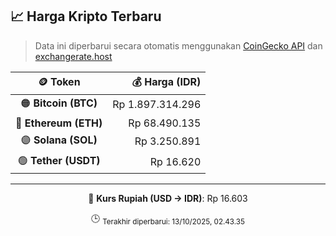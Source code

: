 

<!-- HARGA_KRIPTO -->
## 📈 Harga Kripto Terbaru

> Data ini diperbarui secara otomatis menggunakan [CoinGecko API](https://www.coingecko.com/) dan [exchangerate.host](https://exchangerate.host/)

<div align="center">

| 🪙 Token | 💰 Harga (IDR) |
|:------:|---------------:|
| 🟠 **Bitcoin (BTC)**   | Rp 1.897.314.296 |
| 🔵 **Ethereum (ETH)**  | Rp 68.490.135 |
| 🟣 **Solana (SOL)**    | Rp 3.250.891 |
| 🟢 **Tether (USDT)**   | Rp 16.620 |

---

💱 **Kurs Rupiah (USD → IDR)**: Rp 16.603

🕒 <sub>Terakhir diperbarui: 13/10/2025, 02.43.35</sub>

</div>
<!-- /HARGA_KRIPTO -->